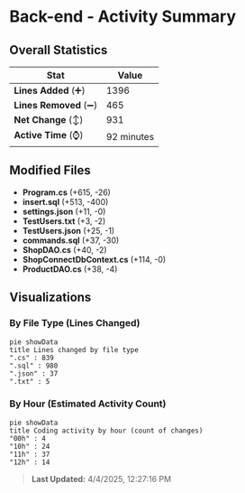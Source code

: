 # Back-end - Activity Summary 

## Overall Statistics

| Stat                   | Value                                                             |
| ---------------------- | ----------------------------------------------------------------- |
| **Lines Added** (➕)   | 1396                                          |
| **Lines Removed** (➖) | 465                                        |
| **Net Change** (↕)    | 931                |
| **Active Time** (⌚)   | 92 minutes |


## Modified Files
- **Program.cs** (+615, -26)
- **insert.sql** (+513, -400)
- **settings.json** (+11, -0)
- **TestUsers.txt** (+3, -2)
- **TestUsers.json** (+25, -1)
- **commands.sql** (+37, -30)
- **ShopDAO.cs** (+40, -2)
- **ShopConnectDbContext.cs** (+114, -0)
- **ProductDAO.cs** (+38, -4)

## Visualizations

### By File Type (Lines Changed)

```mermaid
pie showData
title Lines changed by file type
".cs" : 839
".sql" : 980
".json" : 37
".txt" : 5
```

### By Hour (Estimated Activity Count)

```mermaid
pie showData
title Coding activity by hour (count of changes)
"00h" : 4
"10h" : 24
"11h" : 37
"12h" : 14
```


> **Last Updated:** 4/4/2025, 12:27:16 PM